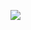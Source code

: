 ![](https://southcentralus1-mediap.svc.ms/transform/thumbnail?provider=spo&inputFormat=png&cs=fFNQTw&docid=https%3A%2F%2Fbsd405-my.sharepoint.com%3A443%2F_api%2Fv2.0%2Fdrives%2Fb!HtR1J6CtmEexPlxTxEusMCUh9xhy63NIpbmjG3ezVPjnBA65LhLuSpepQcAKBLsd%2Fitems%2F01GY3ZWAFGPOPQH3P6PJFJ5URJIUKTF6QN%3Fversion%3DPublished&cTag=%22c%3A%7B039F7BA6-FEED-4A7A-9ED2-29451532FA0D%7D%2C2%22&encodeFailures=1&width=1920&height=848&srcWidth=&srcHeight=)
